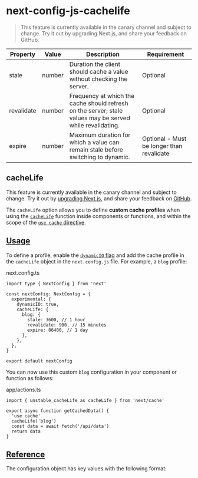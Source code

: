 # next-config-js-cachelife

> This feature is currently available in the canary channel and subject to change. Try it out by upgrading Next.js, and share your feedback on GitHub.

| Property   | Value  | Description                                                                                               | Requirement                               |
| ---------- | ------ | --------------------------------------------------------------------------------------------------------- | ----------------------------------------- |
| stale      | number | Duration the client should cache a value without checking the server.                                     | Optional                                  |
| revalidate | number | Frequency at which the cache should refresh on the server; stale values may be served while revalidating. | Optional                                  |
| expire     | number | Maximum duration for which a value can remain stale before switching to dynamic.                          | Optional - Must be longer than revalidate |

## cacheLife

This feature is currently available in the canary channel and subject to change. Try it out by [upgrading Next.js](/docs/app/building-your-application/upgrading/canary), and share your feedback on [GitHub](https://github.com/vercel/next.js/issues).

The `cacheLife` option allows you to define **custom cache profiles** when using the [`cacheLife`](/docs/app/api-reference/functions/cacheLife) function inside components or functions, and within the scope of the [`use cache` directive](/docs/app/api-reference/directives/use-cache).

## [Usage](#usage)

To define a profile, enable the [`dynamicIO` flag](/docs/app/api-reference/config/next-config-js/dynamicIO) and add the cache profile in the `cacheLife` object in the `next.config.js` file. For example, a `blog` profile:

next.config.ts

    import type { NextConfig } from 'next'
     
    const nextConfig: NextConfig = {
      experimental: {
        dynamicIO: true,
        cacheLife: {
          blog: {
            stale: 3600, // 1 hour
            revalidate: 900, // 15 minutes
            expire: 86400, // 1 day
          },
        },
      },
    }
     
    export default nextConfig

You can now use this custom `blog` configuration in your component or function as follows:

app/actions.ts

    import { unstable_cacheLife as cacheLife } from 'next/cache'
     
    export async function getCachedData() {
      'use cache'
      cacheLife('blog')
      const data = await fetch('/api/data')
      return data
    }

## [Reference](#reference)

The configuration object has key values with the following format:
